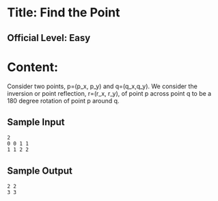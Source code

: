 # Title: Find the Point
## Official Level: Easy

# Content:
Consider two points, p=(p_x, p_y) and q=(q_x,q_y).
We consider the inversion or point reflection, r=(r_x, r_y), of point p across point q to be a 180 degree rotation of point p around q.

## Sample Input
```
2
0 0 1 1
1 1 2 2
```

## Sample Output
```
2 2
3 3
```
